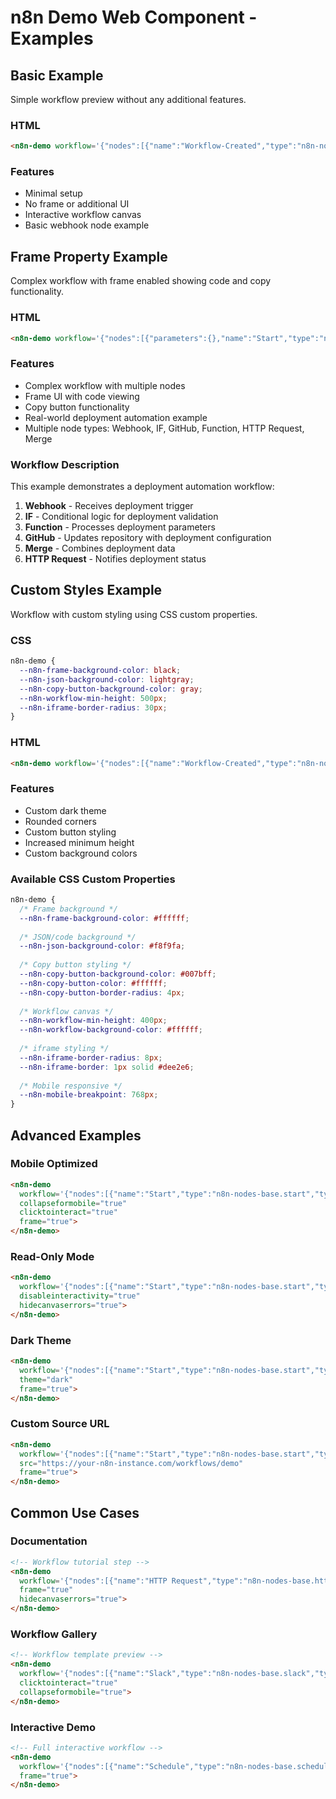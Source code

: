 # n8n Demo Web Component - Examples

## Basic Example

Simple workflow preview without any additional features.

### HTML

```html
<n8n-demo workflow='{"nodes":[{"name":"Workflow-Created","type":"n8n-nodes-base.webhook","position":[512,369],"parameters":{"path":"webhook","httpMethod":"POST"},"typeVersion":1}],"connections":{}}'></n8n-demo>
```

### Features

- Minimal setup
- No frame or additional UI
- Interactive workflow canvas
- Basic webhook node example

## Frame Property Example

Complex workflow with frame enabled showing code and copy functionality.

### HTML

```html
<n8n-demo workflow='{"nodes":[{"parameters":{},"name":"Start","type":"n8n-nodes-base.start","typeVersion":1,"position":[250,300]},{"parameters":{"conditions":{"string":[{"value1":"=","operation":"notEqual","value2":"54iz37xumjg9ue6bo8ygqifb8y"}]}},"name":"IF","type":"n8n-nodes-base.if","typeVersion":1,"position":[650,300]},{"parameters":{},"name":"NoOp","type":"n8n-nodes-base.noOp","typeVersion":1,"position":[850,160]},{"parameters":{"authentication":"oAuth2","resource":"file","operation":"edit","owner":"mutdmour","repository":"=","filePath":"Dockerfile","fileContent":"=FROM node:14.16-alpine\n\n# pass N8N_VERSION Argument while building or use default\nARG N8N_VERSION=0.98.0\n\n# Update everything and install needed dependencies\nRUN apk add --update graphicsmagick tzdata\n\n# Set a custom user to not have n8n run as root\nUSER root\n\nRUN node --version\n\n# Install n8n and the also temporary all the packages\n# it needs to build it correctly.\nRUN apk --update add --virtual build-dependencies python2 python3 build-base && \\\n\tapk --update add git && \\\n\tapk del build-dependencies\n\nRUN N8N_CORE_BRANCH= && \\\n git clone https://github.com/n8n-io/n8n && \\\n\tcd n8n && \\\n echo $N8N_CORE_BRANCH && \\\n git fetch origin $N8N_CORE_BRANCH && \\\n git checkout $N8N_CORE_BRANCH && \\\n\tnpm install -g typescript && \\\n\tnpm install -g lerna && \\\n\tnpm install && \\\n\tlerna bootstrap --hoist && \\\n\tnpm_config_user=root npm run build \n\n# Specifying work directory\nWORKDIR /data\n\n# copy start script to container\nCOPY ./start.sh /\n\n# make the script executable\nRUN chmod +x /start.sh\n\n# define execution entrypoint\nCMD [\"/start.sh\"]","commitMessage":"=n8n bot - deploy branch "},"name":"GitHub","type":"n8n-nodes-base.github","typeVersion":1,"position":[1210,480],"credentials":{"githubOAuth2Api":{"id":"40","name":"Github account"}}},{"parameters":{"functionCode":"const responseUrl = items[0].json.body.response_url;\nconst text = items[0].json.body.text;\nconst [todeploy, branch] = text.split();\nconst instances = todeploy.split();\nreturn Array.from(new Set(instances)).map((name) => ({\n json: {\n name,\n repo: `n8n-heroku-${name}`,\n branch,\n responseUrl,\n instanceUrl: `https://n8n-${name}.herokuapp.com/`,\n username: name,\n password: test1234\n }\n}));\n"},"name":"Function1","type":"n8n-nodes-base.function","typeVersion":1,"position":[850,430]},{"parameters":{},"name":"NoOp1","type":"n8n-nodes-base.noOp","typeVersion":1,"position":[1000,520]},{"parameters":{"mode":"passThrough","output":"input2"},"name":"Merge","type":"n8n-nodes-base.merge","typeVersion":1,"position":[1260,770]},{"parameters":{"requestMethod":"POST","url":"=","responseFormat":"string","options":{},"bodyParametersUi":{"parameter":[{"name":"text","value":"=Updated with \"\" branch. Should take effect in 10 or so minutes.\nYou can follow its progress here https://github.com/mutdmour/n8n-heroku-/deployments/activity_log?environment=n8n-\n\nURL: \nusername: \npassword: "}]}},"name":"HTTP Request","type":"n8n-nodes-base.httpRequest","typeVersion":1,"position":[1460,770]},{"parameters":{"httpMethod":"POST","path":"5b44d7e0-0221-4886-a416-0070ac8cae67","options":{}},"name":"Webhook","type":"n8n-nodes-base.webhook","typeVersion":1,"position":[430,290],"webhookId":"5b44d7e0-0221-4886-a416-0070ac8cae67"}],"connections":{"IF":{"main":[[{"node":"NoOp","type":"main","index":0}],[{"node":"Function1","type":"main","index":0}]]},"GitHub":{"main":[[{"node":"Merge","type":"main","index":0}]]},"Function1":{"main":[[{"node":"NoOp1","type":"main","index":0}]]},"NoOp1":{"main":[[{"node":"GitHub","type":"main","index":0},{"node":"Merge","type":"main","index":1}]]},"Merge":{"main":[[{"node":"HTTP Request","type":"main","index":0}]]},"Webhook":{"main":[[{"node":"IF","type":"main","index":0}]]}}}' frame=true></n8n-demo>
```

### Features

- Complex workflow with multiple nodes
- Frame UI with code viewing
- Copy button functionality
- Real-world deployment automation example
- Multiple node types: Webhook, IF, GitHub, Function, HTTP Request, Merge

### Workflow Description

This example demonstrates a deployment automation workflow:

1. **Webhook** - Receives deployment trigger
2. **IF** - Conditional logic for deployment validation
3. **Function** - Processes deployment parameters
4. **GitHub** - Updates repository with deployment configuration
5. **Merge** - Combines deployment data
6. **HTTP Request** - Notifies deployment status

## Custom Styles Example

Workflow with custom styling using CSS custom properties.

### CSS

```css
n8n-demo {
  --n8n-frame-background-color: black;
  --n8n-json-background-color: lightgray;
  --n8n-copy-button-background-color: gray;
  --n8n-workflow-min-height: 500px;
  --n8n-iframe-border-radius: 30px;
}
```

### HTML

```html
<n8n-demo workflow='{"nodes":[{"name":"Workflow-Created","type":"n8n-nodes-base.webhook","position":[512,369],"parameters":{"path":"webhook","httpMethod":"POST"},"typeVersion":1}],"connections":{}}' frame="true"></n8n-demo>
```

### Features

- Custom dark theme
- Rounded corners
- Custom button styling
- Increased minimum height
- Custom background colors

### Available CSS Custom Properties

```css
n8n-demo {
  /* Frame background */
  --n8n-frame-background-color: #ffffff;
  
  /* JSON/code background */
  --n8n-json-background-color: #f8f9fa;
  
  /* Copy button styling */
  --n8n-copy-button-background-color: #007bff;
  --n8n-copy-button-color: #ffffff;
  --n8n-copy-button-border-radius: 4px;
  
  /* Workflow canvas */
  --n8n-workflow-min-height: 400px;
  --n8n-workflow-background-color: #ffffff;
  
  /* iframe styling */
  --n8n-iframe-border-radius: 8px;
  --n8n-iframe-border: 1px solid #dee2e6;
  
  /* Mobile responsive */
  --n8n-mobile-breakpoint: 768px;
}
```

## Advanced Examples

### Mobile Optimized

```html
<n8n-demo 
  workflow='{"nodes":[{"name":"Start","type":"n8n-nodes-base.start","typeVersion":1,"position":[250,300]}],"connections":{}}' 
  collapseformobile="true"
  clicktointeract="true"
  frame="true">
</n8n-demo>
```

### Read-Only Mode

```html
<n8n-demo 
  workflow='{"nodes":[{"name":"Start","type":"n8n-nodes-base.start","typeVersion":1,"position":[250,300]}],"connections":{}}' 
  disableinteractivity="true"
  hidecanvaserrors="true">
</n8n-demo>
```

### Dark Theme

```html
<n8n-demo 
  workflow='{"nodes":[{"name":"Start","type":"n8n-nodes-base.start","typeVersion":1,"position":[250,300]}],"connections":{}}' 
  theme="dark"
  frame="true">
</n8n-demo>
```

### Custom Source URL

```html
<n8n-demo 
  workflow='{"nodes":[{"name":"Start","type":"n8n-nodes-base.start","typeVersion":1,"position":[250,300]}],"connections":{}}' 
  src="https://your-n8n-instance.com/workflows/demo"
  frame="true">
</n8n-demo>
```

## Common Use Cases

### Documentation

```html
<!-- Workflow tutorial step -->
<n8n-demo 
  workflow='{"nodes":[{"name":"HTTP Request","type":"n8n-nodes-base.httpRequest","typeVersion":1,"position":[250,300],"parameters":{"url":"https://api.example.com/data","method":"GET"}}],"connections":{}}' 
  frame="true"
  hidecanvaserrors="true">
</n8n-demo>
```

### Workflow Gallery

```html
<!-- Workflow template preview -->
<n8n-demo 
  workflow='{"nodes":[{"name":"Slack","type":"n8n-nodes-base.slack","typeVersion":1,"position":[250,300]},{"name":"Email","type":"n8n-nodes-base.email","typeVersion":1,"position":[450,300]}],"connections":{"Slack":{"main":[[{"node":"Email","type":"main","index":0}]]}}}'
  clicktointeract="true"
  collapseformobile="true">
</n8n-demo>
```

### Interactive Demo

```html
<!-- Full interactive workflow -->
<n8n-demo 
  workflow='{"nodes":[{"name":"Schedule","type":"n8n-nodes-base.scheduleTrigger","typeVersion":1,"position":[250,300]},{"name":"Process","type":"n8n-nodes-base.function","typeVersion":1,"position":[450,300]},{"name":"Notify","type":"n8n-nodes-base.slack","typeVersion":1,"position":[650,300]}],"connections":{"Schedule":{"main":[[{"node":"Process","type":"main","index":0}]]},"Process":{"main":[[{"node":"Notify","type":"main","index":0}]]}}}'
  frame="true">
</n8n-demo>
```